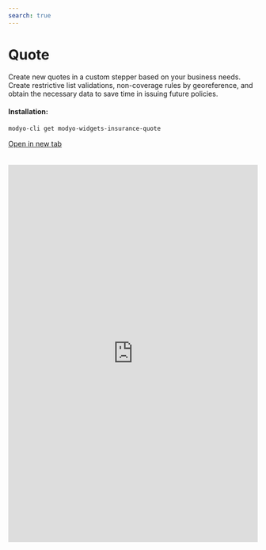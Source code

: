```yaml
---
search: true
---
```


# Quote

Create new quotes in a custom stepper based on your business needs. Create restrictive list validations, non-coverage rules by georeference, and obtain the necessary data to save time in issuing future policies.

#### Installation:

```bash
modyo-cli get modyo-widgets-insurance-quote
```

[Open in new tab](https://widgets.modyo.com/insurance/broker/quote)

<iframe id="widgetFrame" src="https://widgets.modyo.com/insurance/broker/quote" width="100%" frameBorder="0"  style="min-height:762px;overflow:auto;margin-top:20px;"/>

| Feature            | Description                                                                                                                                                            |
| ------------------ | ---------------------------------------------------------------------------------------------------------------------------------------------------------------------- |
| Stepper            | Personalize the desired steps in the quote in a fast and organized way. quote.                                                                                         |
| Form customization | Configure the form fields and required data for the quote. Save information per product and facilitate the creation of new quotes.                                     |
| Validations        | Integrate restrictive lists in the data validations, georeferencing the risks aligned with business interests.                                                         |
| Accident rate      | Generates claim validations and digitally optimizes processes for your quote, reducing manual input or referral complexities.                                          |
| Summary            | Presents a summary of the quote before generating it to validate coverages, deductibles and offers the option of setting premium increase percentages for your agents. |
| Document downloads | Allows downloading of current quote documents, sending them via email and configuring the options based on the needs of the agents.                                    |
